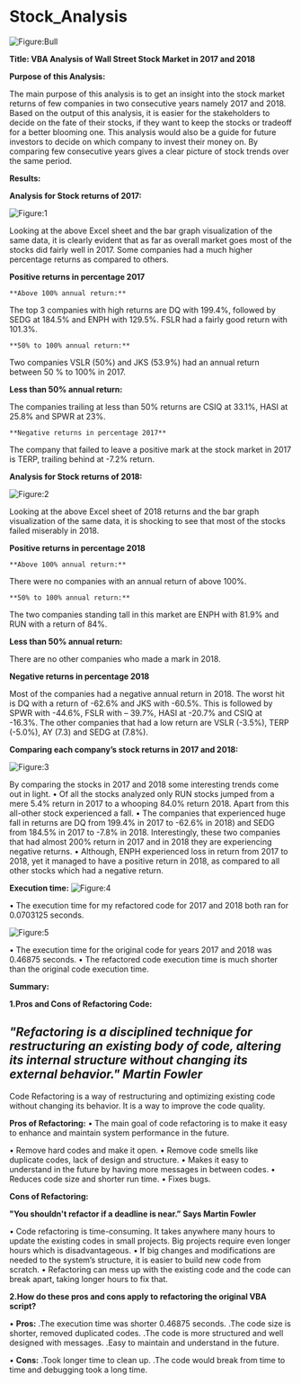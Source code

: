 # Stock_Analysis
![Figure:Bull](Resource/Succesful_backers.png)

**Title: VBA Analysis of Wall Street Stock Market in 2017 and 2018**

**Purpose of this Analysis:**

The main purpose of this analysis is to get an insight into the stock market returns of few companies in two consecutive years namely 2017 and 2018. Based on the output of this analysis, it is easier for the stakeholders to decide on the fate of their stocks, if they want to keep the stocks or tradeoff for a better blooming one. This analysis would also be a guide for future investors to decide on which company to invest their money on. By comparing few consecutive years gives a clear picture of stock trends over the same period.

**Results:**

**Analysis for Stock returns of 2017:**
   
![Figure:1](Resource/Succesful_backers.png)

Looking at the above Excel sheet and the bar graph visualization of the same data, it is clearly evident that as far as overall market goes most of the stocks did fairly well in 2017. Some companies had a much higher percentage returns as compared to others.

**Positive returns in percentage 2017**

	**Above 100% annual return:**
	
The top 3 companies with high returns are DQ with 199.4%, followed by SEDG at 184.5% and ENPH with 129.5%. FSLR had a fairly good return with 101.3%. 

	**50% to 100% annual return:**
	
Two companies VSLR (50%) and JKS (53.9%) had an annual return between 50 % to 100% in 2017. 

**Less than 50% annual return:**

The companies trailing at less than 50% returns are CSIQ at 33.1%, HASI at 25.8% and SPWR at 23%. 

	**Negative returns in percentage 2017**

The company that failed to leave a positive mark at the stock market in 2017 is TERP, trailing behind at -7.2% return.

**Analysis for Stock returns of 2018:**

  
![Figure:2](Resource/Failed_backer.png)

Looking at the above Excel sheet of 2018 returns and the bar graph visualization of the same data, it is shocking to see that most of the stocks failed miserably in 2018.

**Positive returns in percentage 2018**

	**Above 100% annual return:**
There were no companies with an annual return of above 100%.

	**50% to 100% annual return:**
	
The two companies standing tall in this market are ENPH with 81.9% and RUN with a return of 84%.

**Less than 50% annual return:**

There are no other companies who made a mark in 2018.

**Negative returns in percentage 2018**

Most of the companies had a negative annual return in 2018. The worst hit is DQ with a return of -62.6% and JKS with -60.5%. This is followed by SPWR with -44.6%, FSLR with – 39.7%, HASI at -20.7% and CSIQ at -16.3%.
The other companies that had a low return are VSLR (-3.5%), TERP (-5.0%), AY (7.3) and SEDG at (7.8%).

**Comparing each company’s stock returns in 2017 and 2018:**
 
![Figure:3](Resource/Failed_backer.png)

By comparing the stocks in 2017 and 2018 some interesting trends come out in light. 
•	Of all the stocks analyzed only RUN stocks jumped from a mere 5.4% return in 2017 to a whooping 84.0% return 2018. Apart from this all-other stock experienced a fall.
•	The companies that experienced huge fall in returns are DQ from 199.4% in 2017 to -62.6% in 2018) and SEDG from 184.5% in 2017 to -7.8% in 2018. Interestingly, these two companies that had almost 200% return in 2017 and in 2018 they are experiencing negative returns.
•	Although, ENPH experienced loss in return from 2017 to 2018, yet it managed to have a positive return in 2018, as compared to all other stocks which had a negative return.

**Execution time:**
![Figure:4](Resource/Failed_backer.png)

•	The execution time for my refactored code for 2017 and 2018 both ran for 0.0703125 seconds.
  
![Figure:5](Resource/Failed_backer.png)

•	The execution time for the original code for years 2017 and 2018 was 0.46875 seconds. 
•	The refactored code execution time is much shorter than the original code execution time.

**Summary:**

**1.Pros and Cons of Refactoring Code:**

*"Refactoring is a disciplined technique for restructuring an existing body of code, altering its internal structure without changing its external behavior."* 																			*Martin Fowler*
-	

Code Refactoring is a way of restructuring and optimizing existing code without changing its behavior. It is a way to improve the code quality. 

**Pros of Refactoring:**
•	The main goal of code refactoring is to make it easy to enhance and maintain system performance in the future.

•	Remove hard codes and make it open.
•	Remove code smells like duplicate codes, lack of design and structure.
•	Makes it easy to understand in the future by having more messages in between codes.
•	Reduces code size and shorter run time.
•	Fixes bugs.

**Cons of Refactoring:**

**"You shouldn't refactor if a deadline is near.” Says Martin Fowler**

•	Code refactoring is time-consuming. It takes anywhere many hours to update the existing codes in small projects. Big projects require even longer hours which is disadvantageous.
•	If big changes and modifications are needed to the system’s structure, it is easier to build new code from scratch.
•	Refactoring can mess up with the existing code and the code can break apart, taking longer hours to fix that.

**2.How do these pros and cons apply to refactoring the original VBA script?**

•	**Pros:**
	.The execution time was shorter 0.46875 seconds. 
	.The code size is shorter, removed duplicated codes.
	.The code is more structured and well designed with messages.
	.Easy to maintain and understand in the future.
	
•	**Cons:**
	.Took longer time to clean up.
	.The code would break from time to time and debugging took a long time.



